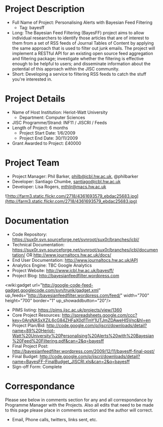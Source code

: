 # Project Description #
  * Full Name of Project: Personalising Alerts with Bayesian Feed Filtering
    * Tag: bayesff
  * Long: The Bayesian Feed Filtering (BayesFF) project aims to allow individual researchers to identify those articles that are of interest to them from a set of RSS feeds of Journal Tables of Content by applying the same approach that is used to filter out junk emails. The project will implement a RESTful API for an existing open source feed aggregation and filtering package; investigate whether the filtering is effective enough to be helpful to users; and disseminate information about the potential of this approach within the JISC community.
  * Short: Developing a service to filtering RSS feeds to catch the stuff you're interested in.

# Project Details #
  * Name of Host Institution: Heriot-Watt University
    * Department: Computer Sciences
  * JISC Programme/Strand: INF11 / JISCRI / Feeds
  * Length of Project: 6 months
    * Project Start Date: 1/6/2009
    * Project End Date: 30/11/2009
  * Grant Awarded to Project: £40000

# Project Team #
  * Project Manager: Phil Barker, philb@icbl.hw.ac.uk, @philbarker
  * Developer: Santiago Chumbe, santiago@icbl.hw.ac.uk
  * Developer: Lisa Rogers, mthljr@macs.hw.ac.uk

![http://farm3.static.flickr.com/2718/4361693579_ebdac25683.jpg](http://farm3.static.flickr.com/2718/4361693579_ebdac25683.jpg)

# Documentation #
  * Code Repository: https://sux0r.svn.sourceforge.net/svnroot/sux0r/branches/icbl/
  * Technical Documentation: https://sux0r.svn.sourceforge.net/svnroot/sux0r/branches/icbl/documentation/ OR http://www.journaltocs.hw.ac.uk/docs/
  * End User Documentation: http://www.journaltocs.hw.ac.uk/API
  * Analytics Engine: TBC Google Analytics
  * Project Website: http://www.icbl.hw.ac.uk/bayesff/
  * Project Blog: http://bayesianfeedfilter.wordpress.com

<wiki:gadget url="http://google-code-feed-gadget.googlecode.com/svn/trunk/gadget.xml" up\_feeds="http://bayesianfeedfilter.wordpress.com/feed/" width="700" height="700" border="1" up\_showaddbutton="20"/>

  * PIMS listing: https://pims.jisc.ac.uk/projects/view/1360
  * Core Project Resources: http://spreadsheets.google.com/ccc?key=0ArsNASxXZiL6cG84ZHFaX0d1TmY1UTJmZDAweHI5Vnc&hl=en
  * Project Plan/Bid: http://code.google.com/p/jiscri/downloads/detail?name=89%20Heriot-Watt%20University%20Personalising%20Alerts%20with%20Bayesian%20Feed%20Filtering.pdf&can=2&q=bayesff
  * Final Project Post: http://bayesianfeedfilter.wordpress.com/2009/12/11/bayesff-final-post/
  * Final Budget: http://code.google.com/p/jiscri/downloads/detail?name=BayesFF-FinalBudget_JISCRI.xls&can=2&q=bayesff
  * Sign-off Form: Complete

# Correspondance #
Please see below in comments section for any and all correspondance by Programme Manager with the Projects.  Also all edits that need to be made to this page please place in comments section and the author will correct.
  * Email, Phone calls, twitters, links sent, etc.